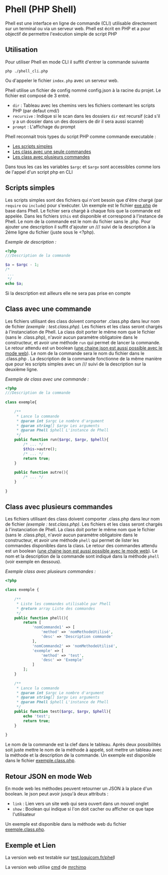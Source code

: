 # Phell (PHP Shell)
Phell est une interface en ligne de commande (CLI) utilisable directement sur un terminal ou via un serveur web. Phell est écrit en PHP et a pour objectif de permettre l'exécution simple de script PHP



## Utilisation

Pour utiliser Phell en mode CLI il suffit d'entrer la commande suivante

```shell
php ./phell_cli.php
```

Ou d'appeler le fichier `index.php` avec un serveur web.



Phell utilise un fichier de config nommé config.json à la racine du projet. Le fichier est composé de 3 entré.

- `dir` : Tableau avec les chemins vers les fichiers contenant les scripts PHP (par defaut cmd/)
- `recursive` : Indique si le scan dans les dossiers `dir` est recursif (càd s'il y a un dossier dans un des dossiers de dir il sera aussi scanné)
- `prompt` : L'affichage du prompt



Phell reconnait trois types du script PHP comme commande executable :

- [Les scripts simples](#scripts-simples)
- [Les class avec une seule commandes](#class-avec-une-commande)
- [Les class avec plusieurs commandes](#class-avec-plusieurs-commandes)

Dans tous les cas les variables `$argc` et `$argv` sont accessibles comme lors de l'appel d'un script php en CLI



## Scripts simples

Les scripts simples sont des fichiers qui n'ont besoin que d'être chargé (par `require` ou `include`) pour s'exécuter. Un exemple est le fichier [exe.php](https://github.com/Loquicom/Phell/blob/master/cmd/exe.php) de base dans Phell. Le fichier sera chargé à chaque fois que la commande est appelée. Dans les fichiers `$this` est disponible et correspond à l'instance de Phell. Le nom de la commande est le nom du fichier sans le .php. Pour ajouter une description il suffit d'ajouter un /// suivi de la description à la 2éme ligne du fichier (juste sous le <?php).

*Exemple de description :*

```php
<?php
///Description de la commande

$a = $argc - 1;
/*
 ...
 */
echo $a;
```

Si la description est ailleurs elle ne sera pas prise en compte



## Class avec une commande

Les fichiers utilisant des class doivent comporter .class.php dans leur nom de fichier *(exemple : test.class.php)*. Les fichiers et les class seront chargés à l'instanciation de Phell. La class doit porter le même nom que le fichier (sans le .class.php), n'avoir aucun paramètre obligatoire dans le constructeur, et avoir une méthode `run` qui permet de lancer la commande. Le retour attendu est un boolean ([une chaine json est aussi possible avec le mode web](#retour-json-en-mode-web)). Le nom de la commande sera le nom du fichier dans le .class.php . La description de la commande fonctionne de la même manière que pour les scripts simples avec un /// suivi de la description sur la deuxième ligne.

*Exemple de class avec une commande :*

```php
<?php
///Description de la commande
    
class exemple{
	
    /**
     * Lance la commande
     * @param int $argc Le nombre d'argument
     * @param string[] $argv Les arguments
     * @param Phell $phell L'instance de Phell
     */
    public function run($argc, $argv, $phell){
        /* ... */
        $this->autre();
        /* ... */
        return true;
    }
    
    public function autre(){
    	/* ... */
    }
    
}
```



## Class avec plusieurs commandes

Les fichiers utilisant des class doivent comporter .class.php dans leur nom de fichier *(exemple : test.class.php)*. Les fichiers et les class seront chargés à l'instanciation de Phell. La class doit porter le même nom que le fichier (sans le .class.php), n'avoir aucun paramètre obligatoire dans le constructeur, et avoir une méthode `phell` qui permet de lister les commandes disponibles dans la class. Le retour des commandes attendu est un boolean ([une chaine json est aussi possible avec le mode web](#retour-json-en-mode-web)). Le nom et la description de la commande sont indiqué dans la méthode `phell` (voir exemple en dessous).



*Exemple class avec plusieurs commandes :*

```php
<?php

class exemple {
    
    /**
     * Liste les commandes utilisable par Phell
     * @return array Liste des commandes
     */
    public function phell(){
        return [
            'nomCommande1' => [
            	'method' => 'nomMethodeUtilisé', 
            	'desc' => 'Description commande'
            ],
            'nomCommande2' => 'nomMethodeUtilisé',
            'exemple' => [
            	'method' => 'test', 
            	'desc' => 'Exemple'
            ]
        ];
    }
    
    /**
     * Lance la commande
     * @param int $argc Le nombre d'argument
     * @param string[] $argv Les arguments
     * @param Phell $phell L'instance de Phell
     */
    public function test($argc, $argv, $phell){
        echo 'test';
        return true;
    }
    
}
```

 Le nom de la commande est la clef dans le tableau. Après deux possibilités soit juste mettre le nom de la méthode à appelé, soit mettre un tableau avec la méthode et la description de la commande. Un exemple est disponible dans le fichier [exemple.class.php](https://github.com/Loquicom/Phell/blob/master/cmd/exemple.class.php).



## Retour JSON en mode Web

En mode web les méthodes peuvent retourner un JSON à la place d'un boolean. le json peut avoir jusqu'à deux attributs :

- `link` : Lien vers un site web qui sera ouvert dans un nouvel onglet
- `show` : Boolean qui indique si l'on doit cacher ou afficher ce que tape l'utilisateur

Un exemple est disponible dans la méthode web du fichier [exemple.class.php](https://github.com/Loquicom/Phell/blob/master/cmd/exemple.class.php).



## Exemple et Lien

La version web est testable sur [test.loquicom.fr/phel](http://test.loquicom.fr/phell/)l

La version web utilise [cmd](https://github.com/mrchimp/cmd) de [mrchimp](https://github.com/mrchimp)
